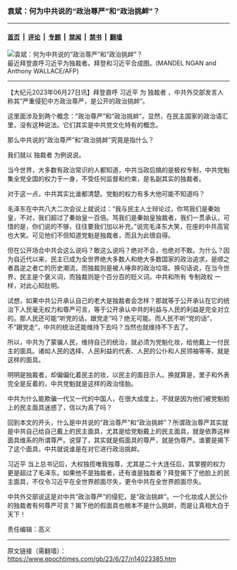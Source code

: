 ### 袁斌：何为中共说的“政治尊严”和“政治挑衅”？

---

#### [首页](../../../..?n14023385) &nbsp;|&nbsp; [评论](../../../../../epoch-comment?n14023385) &nbsp;|&nbsp; [专题](../../../../../epoch-special?n14023385) &nbsp;|&nbsp; [禁闻](../../../../../epoch-news?n14023385) &nbsp;|&nbsp; [禁书](../../../../../books?n14023385) &nbsp;|&nbsp; [翻墙](https://github.com/gfw-breaker/nogfw/blob/master/README.md?n14023385)


<div><img alt="袁斌：何为中共说的“政治尊严”和“政治挑衅”？" class="attachment-djy_600_400 size-djy_600_400 wp-post-image" src="https://i.epochtimes.com/assets/uploads/2023/06/id14023391-000_9BN3XR-.jpeg"/>
<div class="caption">
 最近拜登直呼习近平为独裁者。拜登和习近平合成图。(MANDEL NGAN and Anthony WALLACE/AFP)
</div></div><hr/><div class="post_content" id="artbody" itemprop="articleBody">
 <!-- article content begin -->
 <p>
  【大纪元2023年06月27日讯】拜登直呼
  <ok href="https://www.epochtimes.com/gb/tag/%E4%B9%A0%E8%BF%91%E5%B9%B3.html">
   习近平
  </ok>
  为
  <ok href="https://www.epochtimes.com/gb/tag/%E7%8B%AC%E8%A3%81%E8%80%85.html">
   独裁者
  </ok>
  ，中共外交部发言人称其“严重侵犯中方政治尊严，是公开的政治挑衅”。
 </p>
 <p>
  这里面涉及到两个概念：“政治尊严”和“政治挑衅”。显然，在民主国家的政治语汇里，没有这种说法。它们其实是中共党文化特有的概念。
 </p>
 <p>
  那么中共说的“政治尊严”和“政治挑衅”究竟是指什么？
 </p>
 <p>
  我们就以
  <ok href="https://www.epochtimes.com/gb/tag/%E7%8B%AC%E8%A3%81%E8%80%85.html">
   独裁者
  </ok>
  为例说说。
 </p>
 <p>
  当今世界，大多数有政治常识的人都知道，中共当政后搞的是极权专制，中共党魁集全党全国的权力于一身，不受任何监督和约束，是名副其实的独裁者。
 </p>
 <p>
  对于这一点，中共其实比谁都清楚。党魁的权力有多大他可能不知道吗？
 </p>
 <p>
  毛泽东在中共八大二次会议上就说过：“我与民主人士辩论过，你骂我们是秦始皇，不对，我们超过了秦始皇一百倍。骂我们是秦始皇独裁者，我们一贯承认，可惜的是，你们说的不够，往往要我们加以补充。”说完毛泽东大笑，在座的中共高官也大笑。可见他们不但知道党魁是独裁者，而且为此很自得。
 </p>
 <p>
  但在公开场合中共会这么说吗？敢这么说吗？绝对不会，也绝对不敢。为什么？因为自近代以来，民主已成为全世界绝大多数人和绝大多数国家的政治追求，是顺之者昌逆之者亡的历史潮流，而独裁则是被人唾弃的政治垃圾。换句话说，在当今世界，民主是个褒义词，而独裁则是个百分百的贬义词。中共和所有
  <ok href="https://www.epochtimes.com/gb/tag/%E4%B8%93%E5%88%B6%E6%94%BF%E6%9D%83.html">
   专制政权
  </ok>
  一样，对此心知肚明。
 </p>
 <p>
  试想，如果中共公开承认自己的老大是独裁者会怎样？那就等于公开承认在它的统治下人民毫无权力和尊严可言，等于公开承认中共的利益与人民的利益是完全对立的。那人民还可能“听党的话，跟党走”吗？绝无可能。而人民不听“党的话”，不“跟党走”，中共的统治还能维持下去吗？当然也就维持不下去了。
 </p>
 <p>
  所以，中共为了蒙骗人民，维持自己的统治，就必须为党魁化妆，给他戴上一付民主的面具。诸如人民的选择、人民利益的代表、人民的公仆和人民领袖等等，就是这样的面具。
 </p>
 <p>
  明明是独裁者，却偏偏化着民主的妆，以民主的面目示人。换就算是，里子和外表完全是反着的，中共党魁就是这样的政治怪胎。
 </p>
 <p>
  中共为什么能欺骗一代又一代的中国人，在很大成度上，不就是因为他们被党魁脸上的民主面具迷惑了，信以为真了吗？
 </p>
 <p>
  回到本文的开头，什么是中共说的“政治尊严”和“政治挑衅”？所谓政治尊严其实就是中共自己给自己戴上的民主面具，尤其是给党魁戴上的民主面具，就是依靠这种面具维系的所谓尊严。说穿了，其实就是假面具的尊严，就是伪尊严。谁要是揭下了这个面具，中共就说谁是在对它进行政治挑衅。
 </p>
 <p>
  <ok href="https://www.epochtimes.com/gb/tag/%E4%B9%A0%E8%BF%91%E5%B9%B3.html">
   习近平
  </ok>
  当上总书记后，大权独揽唯我独尊，尤其是二十大连任后，其掌握的权力更是超过了毛泽东。如果他不是独裁者，还有谁是独裁者？拜登揭下了他脸上的民主面具，不仅令习近平在全世界颜面尽失，更令中共在全世界颜面尽失。
 </p>
 <p>
  中共外交部说这是对中共“政治尊严”的侵犯，是“政治挑衅”。一个化妆成人民公仆的独裁者有何尊严可言？揭下他的假面具也根本不是什么挑衅，而是让真相大白于天下！
 </p>
 <p>
  责任编辑：高义
 </p>
 <!-- article content end -->
 <div id="below_article_ad">
 </div>
</div>


---

原文链接（需翻墙）：https://www.epochtimes.com/gb/23/6/27/n14023385.htm